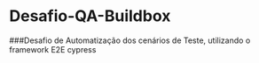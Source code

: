 # Desafio-QA-Buildbox

###Desafio de Automatização dos cenários de Teste, utilizando o framework E2E cypress
